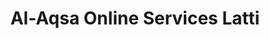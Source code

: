 ---
title: "Al-Aqsa Online Services Latti"
url: /latti-udhampur/al-aqsa-online-services-latti/
shop: supermarket
---